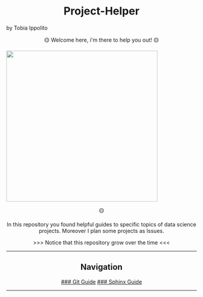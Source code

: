<h1 align="center"> Project-Helper</h1>

by Tobia Ippolito

<p align="center">🟡 Welcome here, i'm there to help you out! 🟡</p>

<img src=https://media.tenor.com/images/4bfbfe206e3cc20c50a147d4e52c1b54/tenor.gif width=400></img>

<p align="center">🟡</p>

<p align="center">In this repository you found helpful guides to specific topics of data science projects. Moreover I plan some projects as Issues.</p>



<div align="center">>>> Notice that this repository grow over the time <<<</div>



---

<h2 align="center">Navigation</h2>

<div align=center>

[### Git Guide](guides/Git_Helper.md)
[### Sphinx Guide](guides/Sphinx_Helper.md)

</div>

---

